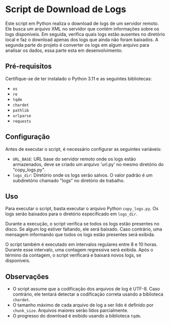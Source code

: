 # Script de Download de Logs

Este script em Python realiza o download de logs de um servidor remoto. Ele busca um arquivo XML no servidor que contém informações sobre os logs disponíveis. Em seguida, verifica quais logs estão ausentes no diretório local e faz o download apenas dos logs que ainda não foram baixados. A segunda parte do projeto é converter os logs em algum arquivo para analisar os dados, essa parte esta em desenvolvimento. 

## Pré-requisitos

Certifique-se de ter instalado o Python 3.11 e as seguintes bibliotecas:

- `os`
- `re`
- `tqdm`
- `chardet`
- `pathlib`
- `urlparse`
- `requests`


## Configuração

Antes de executar o script, é necessário configurar as seguintes variáveis:

- `URL_BASE`: URL base do servidor remoto onde os logs estão armazenados, deve se criado um arquivo 'url.py' no mesmo diretório do "copy_logs.py".
- `logs_dir`: Diretório onde os logs serão salvos. O valor padrão é um subdiretório chamado "logs" no diretório de trabalho.

## Uso

Para executar o script, basta executar o arquivo Python `copy_logs.py`. Os logs serão baixados para o diretório especificado em `logs_dir`.

Durante a execução, o script verifica se todos os logs estão presentes no disco. Se algum log estiver faltando, ele será baixado. Caso contrário, uma mensagem informando que todos os logs estão presentes será exibida.

O script também é executado em intervalos regulares entre 8 e 10 horas. Durante esse intervalo, uma contagem regressiva será exibida. Após o término da contagem, o script verificará e baixará novos logs, se disponíveis.

## Observações

- O script assume que a codificação dos arquivos de log é UTF-8. Caso contrário, ele tentará detectar a codificação correta usando a biblioteca `chardet`.
- O tamanho máximo de cada arquivo de log a ser lido é definido por `chunk_size`. Arquivos maiores serão lidos parcialmente.
- O progresso do download é exibido usando a biblioteca `tqdm`.

